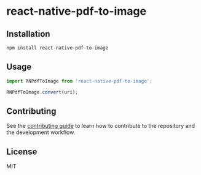 
# react-native-pdf-to-image

## Installation

```sh
npm install react-native-pdf-to-image
```

## Usage
```js
import RNPdfToImage from 'react-native-pdf-to-image';

RNPdfToImage.convert(uri);
```

## Contributing

See the [contributing guide](CONTRIBUTING.md) to learn how to contribute to the repository and the development workflow.

## License

MIT
